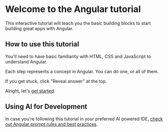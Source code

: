 # Welcome to the Angular tutorial

This interactive tutorial will teach you the basic building blocks to start building great apps with Angular.

## How to use this tutorial

You'll need to have basic familiarity with HTML, CSS and JavaScript to understand Angular.

Each step represents a concept in Angular. You can do one, or all of them.

If you get stuck, click "Reveal answer" at the top.

Alright, let's [get started](/tutorials/learn-angular/1-components-in-angular).

## Using AI for Development

In case you're following this tutorial in your preferred AI powered IDE, [check out Angular prompt rules and best practices](/ai/develop-with-ai).